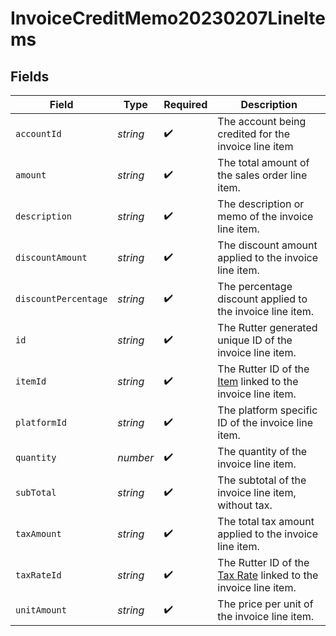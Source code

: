 # InvoiceCreditMemo20230207LineItems


## Fields

| Field                                                                                     | Type                                                                                      | Required                                                                                  | Description                                                                               |
| ----------------------------------------------------------------------------------------- | ----------------------------------------------------------------------------------------- | ----------------------------------------------------------------------------------------- | ----------------------------------------------------------------------------------------- |
| `accountId`                                                                               | *string*                                                                                  | :heavy_check_mark:                                                                        | The account being credited for the invoice line item                                      |
| `amount`                                                                                  | *string*                                                                                  | :heavy_check_mark:                                                                        | The total amount of the sales order line item.                                            |
| `description`                                                                             | *string*                                                                                  | :heavy_check_mark:                                                                        | The description or memo of the invoice line item.                                         |
| `discountAmount`                                                                          | *string*                                                                                  | :heavy_check_mark:                                                                        | The discount amount applied to the invoice line item.                                     |
| `discountPercentage`                                                                      | *string*                                                                                  | :heavy_check_mark:                                                                        | The percentage discount applied to the invoice line item.                                 |
| `id`                                                                                      | *string*                                                                                  | :heavy_check_mark:                                                                        | The Rutter generated unique ID of the invoice line item.                                  |
| `itemId`                                                                                  | *string*                                                                                  | :heavy_check_mark:                                                                        | The Rutter ID of the [Item](/rest/version/items) linked to the invoice line item.         |
| `platformId`                                                                              | *string*                                                                                  | :heavy_check_mark:                                                                        | The platform specific ID of the invoice line item.                                        |
| `quantity`                                                                                | *number*                                                                                  | :heavy_check_mark:                                                                        | The quantity of the invoice line item.                                                    |
| `subTotal`                                                                                | *string*                                                                                  | :heavy_check_mark:                                                                        | The subtotal of the invoice line item, without tax.                                       |
| `taxAmount`                                                                               | *string*                                                                                  | :heavy_check_mark:                                                                        | The total tax amount applied to the invoice line item.                                    |
| `taxRateId`                                                                               | *string*                                                                                  | :heavy_check_mark:                                                                        | The Rutter ID of the [Tax Rate](/rest/version/tax-rates) linked to the invoice line item. |
| `unitAmount`                                                                              | *string*                                                                                  | :heavy_check_mark:                                                                        | The price per unit of the invoice line item.                                              |